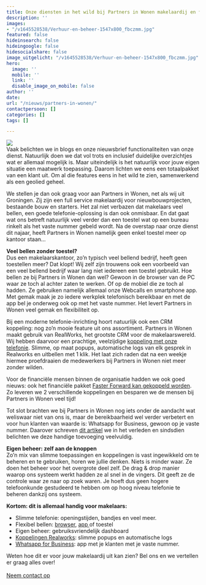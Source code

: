 ```yaml
---
title: Onze diensten in het wild bij Partners in Wonen makelaardij en financieel advies
description: ''
images:
- "/v1645528538/Verhuur-en-beheer-1547x800_fbczmm.jpg"
featured: false
hideinsearch: false
hideingoogle: false
hidesocialshare: false
image_uitgelicht: "/v1645528538/Verhuur-en-beheer-1547x800_fbczmm.jpg"
hero:
  image: ''
  mobile: ''
  link: ''
  disable_image_on_mobile: false
author: ''
date: 
url: "/nieuws/partners-in-wonen/"
contactpersoon: []
categories: []
tags: []

---
```

![](https://res.cloudinary.com/callvoip/image/upload/v1645528538/Verhuur-en-beheer-1547x800_fbczmm.jpg)  
Vaak belichten we in blogs en onze nieuwsbrief functionaliteiten van onze dienst. Natuurlijk doen we dat vol trots en inclusief duidelijke overzichtjes wat er allemaal mogelijk is. Maar uiteindelijk is het natuurlijk voor jouw eigen situatie een maatwerk toepassing. Daarom lichten we eens een totaalpakket van een klant uit. Om al die features eens in het wild te zien, samenwerkend als een geolied geheel.

We stellen je dan ook graag voor aan Partners in Wonen, net als wij uit Groningen. Zij zijn een full service makelaardij voor nieuwbouwprojecten, bestaande bouw en starters. Het zal niet verbazen dat makelaars veel bellen, een goede telefonie-oplossing is dan ook onmisbaar. En dat gaat wat ons betreft natuurlijk veel verder dan een toestel wat op een bureau rinkelt als het vaste nummer gebeld wordt. Na de overstap naar onze dienst dit najaar, heeft Partners in Wonen namelijk geen enkel toestel meer op kantoor staan…

**Veel bellen zonder toestel?**  
Dus een makelaarskantoor, zo’n typisch veel bellend bedrijf, heeft geen toestellen meer? Dat klopt! Wij zelf zijn trouwens ook een voorbeeld van een veel bellend bedrijf waar lang niet iedereen een toestel gebruikt. Hoe bellen ze bij Partners in Wonen dan wel? Gewoon in de browser van de PC waar ze toch al achter zaten te werken. Of op de mobiel die ze toch al hadden. Ze gebruiken namelijk allemaal onze Webcalls en smartphone app. Met gemak maak je zo iedere werkplek telefonisch bereikbaar en met de app bel je onderweg ook op met het vaste nummer. Het levert Partners in Wonen veel gemak en flexibiliteit op.

Bij een moderne telefonie-inrichting hoort natuurlijk ook een CRM koppeling: nog zo’n mooie feature uit ons assortiment. Partners in Wonen maakt gebruik van RealWorks, het grootste CRM voor de makelaarswereld. Wij hebben daarvoor een prachtige, veelzijdige [koppeling met onze telefonie](https://www.callvoip.nl/marketplace/realworks/). Slimme, op maat popups, automatische logs van elk gesprek in Realworks en uitbellen met 1 klik. Het laat zich raden dat na een weekje hiermee proefdraaien de medewerkers bij Partners in Wonen niet meer zonder wilden.

Voor de financiële mensen binnen de organisatie hadden we ook goed nieuws: ook het financiële pakket [Faster Forward kan gekoppeld worden](https://www.callvoip.nl/marketplace/fasterforward/). Zo leveren we 2 verschillende koppelingen en besparen we de mensen bij Partners in Wonen veel tijd!

Tot slot brachten we bij Partners in Wonen nog iets onder de aandacht wat weliswaar niet van ons is, maar de bereikbaarheid wel verder verbetert en voor hun klanten van waarde is: Whatsapp for Business, gewoon op je vaste nummer. Daarover schreven [dit artikel](https://www.callvoip.nl/whatsapp-business-blog/) we in het verleden en sindsdien belichten we deze handige toevoeging veelvuldig.

**Eigen beheer: zelf aan de knoppen**  
Zo’n mix van slimme toepassingen en koppelingen is vast ingewikkeld om te beheren en te gebruiken, horen we jullie denken. Niets is minder waar. Ze doen het beheer voor het overgrote deel zelf. De drag & drop manier waarop ons systeem werkt hadden ze al snel in de vingers. Dit geeft ze de controle waar ze naar op zoek waren. Je hoeft dus geen hogere telefoonkunde gestudeerd te hebben om op hoog niveau telefonie te beheren dankzij ons systeem.

**Kortom: dit is allemaal handig voor makelaars:**

* Slimme telefonie: openingstijden, bandjes en veel meer.
* Flexibel bellen: [browser](https://www.callvoip.nl/telefonie/functionaliteiten/webcalls/), [app ](https://www.callvoip.nl/telefonie/qaller/)of toestel
* Eigen beheer: gebruiksvriendelijk dashboard
* [Koppelingen Realworks](https://www.callvoip.nl/marketplace/realworks/): slimme popups en automatische logs
* [Whatsapp for Business](https://www.callvoip.nl/telefonie/functionaliteiten/whatsapp-business/): app met je klanten met je vaste nummer.

Weten hoe dit er voor jouw makelaardij uit kan zien? Bel ons en we vertellen er graag alles over!<br><br><a href="/contact" class="button">Neem contact op</a>
